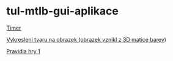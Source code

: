 # tul-mtlb-gui-aplikace
[Timer](https://www.mathworks.com/help/matlab/matlab_prog/timer-callback-functions.html)

[Vykresleni tvaru na obrazek (obrazek vznikl z 3D matice barev)](https://www.mathworks.com/matlabcentral/answers/476457-how-to-draw-a-rectangle-on-the-matlab-ui-control-image-object
)

[Pravidla hry 1](https://cs.wikipedia.org/wiki/Lod%C4%9B)
